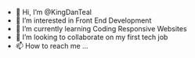 - 👋 Hi, I’m @KingDanTeal
- 👀 I’m interested in Front End Development
- 🌱 I’m currently learning Coding Responsive Websites
- 💞️ I’m looking to collaborate on my first tech job
- 📫 How to reach me ...

<!---
KingDanTeal/KingDanTeal is a ✨ special ✨ repository because its `README.md` (this file) appears on your GitHub profile.
You can click the Preview link to take a look at your changes.
--->
